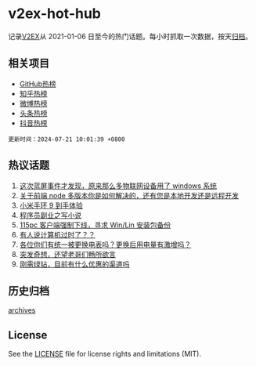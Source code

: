# v2ex-hot-hub

 记录[V2EX](https://www.v2ex.com/)从 2021-01-06 日至今的热门话题。每小时抓取一次数据，按天[归档](archives)。
 
 ## 相关项目

- [GitHub热榜](https://github.com/snaildev/github-hot-hub)
- [知乎热榜](https://github.com/snaildev/zhihu-hot-hub)
- [微博热榜](https://github.com/snaildev/weibo-hot-hub)
- [头条热榜](https://github.com/snaildev/toutiao-hot-hub)
- [抖音热榜](https://github.com/snaildev/douyin-hot-hub)


 `更新时间：2024-07-21 10:01:39 +0800`

## 热议话题

1. [这次蓝屏事件才发现，原来那么多物联网设备用了 windows 系统](https://www.v2ex.com/t/1058817)
1. [关于前端 node 多版本你是如何解决的，还有您是本地开发还是远程开发](https://www.v2ex.com/t/1058772)
1. [小米手环 9 到手体验](https://www.v2ex.com/t/1058766)
1. [程序员副业之写小说](https://www.v2ex.com/t/1058751)
1. [115pc 客户端强制下线，寻求 Win/Lin 安装包备份](https://www.v2ex.com/t/1058788)
1. [有人说计算机过时了？？](https://www.v2ex.com/t/1058790)
1. [各位你们有统一被更换电表吗？更换后用电量有激增吗？](https://www.v2ex.com/t/1058762)
1. [突发奇想，还望老哥们畅所欲言](https://www.v2ex.com/t/1058777)
1. [刚需绿钻，目前有什么优惠的渠道吗](https://www.v2ex.com/t/1058795)

## 历史归档

[archives](archives)

## License

See the [LICENSE](LICENSE) file for license rights and limitations (MIT).
